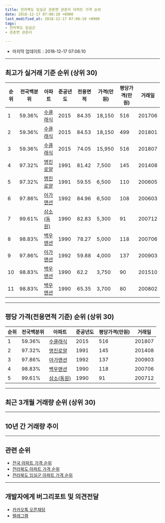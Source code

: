 ```yaml
---
title: 전라북도 임실군 관촌면 관촌리 아파트 가격 순위
date: 2018-12-17 07:08:10 +0900
last_modified_at: 2018-12-17 07:08:10 +0900
tags:
- 전라북도 임실군
- 관촌면 관촌리

---
```


* 마지막 업데이트 : 2018-12-17 07:08:10

---

## 최고가 실거래 기준 순위 (상위 30)


|순위|전국백분위|아파트|준공년도|전용면적|가격(만원)|평당가격(만원)|거래일|
|---|---|---|---|---|---|---|---|
|1|59.36%|[수클래식](https://search.naver.com/search.naver?query=%EC%A0%84%EB%9D%BC%EB%B6%81%EB%8F%84+%EC%9E%84%EC%8B%A4%EA%B5%B0+%EA%B4%80%EC%B4%8C%EB%A9%B4+%EA%B4%80%EC%B4%8C%EB%A6%AC+%EC%88%98%ED%81%B4%EB%9E%98%EC%8B%9D)|2015|84.35|18,150|516|201706|
|2|59.36%|[수클래식](https://search.naver.com/search.naver?query=%EC%A0%84%EB%9D%BC%EB%B6%81%EB%8F%84+%EC%9E%84%EC%8B%A4%EA%B5%B0+%EA%B4%80%EC%B4%8C%EB%A9%B4+%EA%B4%80%EC%B4%8C%EB%A6%AC+%EC%88%98%ED%81%B4%EB%9E%98%EC%8B%9D)|2015|84.53|18,150|499|201801|
|3|59.36%|[수클래식](https://search.naver.com/search.naver?query=%EC%A0%84%EB%9D%BC%EB%B6%81%EB%8F%84+%EC%9E%84%EC%8B%A4%EA%B5%B0+%EA%B4%80%EC%B4%8C%EB%A9%B4+%EA%B4%80%EC%B4%8C%EB%A6%AC+%EC%88%98%ED%81%B4%EB%9E%98%EC%8B%9D)|2015|74.05|15,950|516|201807|
|4|97.32%|[명진로얄](https://search.naver.com/search.naver?query=%EC%A0%84%EB%9D%BC%EB%B6%81%EB%8F%84+%EC%9E%84%EC%8B%A4%EA%B5%B0+%EA%B4%80%EC%B4%8C%EB%A9%B4+%EA%B4%80%EC%B4%8C%EB%A6%AC+%EB%AA%85%EC%A7%84%EB%A1%9C%EC%96%84)|1991|81.42|7,500|145|201408|
|5|97.32%|[명진로얄](https://search.naver.com/search.naver?query=%EC%A0%84%EB%9D%BC%EB%B6%81%EB%8F%84+%EC%9E%84%EC%8B%A4%EA%B5%B0+%EA%B4%80%EC%B4%8C%EB%A9%B4+%EA%B4%80%EC%B4%8C%EB%A6%AC+%EB%AA%85%EC%A7%84%EB%A1%9C%EC%96%84)|1991|59.55|6,500|110|200605|
|6|97.86%|[아가맨션](https://search.naver.com/search.naver?query=%EC%A0%84%EB%9D%BC%EB%B6%81%EB%8F%84+%EC%9E%84%EC%8B%A4%EA%B5%B0+%EA%B4%80%EC%B4%8C%EB%A9%B4+%EA%B4%80%EC%B4%8C%EB%A6%AC+%EC%95%84%EA%B0%80%EB%A7%A8%EC%85%98)|1992|84.96|6,500|108|200603|
|7|99.61%|[삼소(동원)](https://search.naver.com/search.naver?query=%EC%A0%84%EB%9D%BC%EB%B6%81%EB%8F%84+%EC%9E%84%EC%8B%A4%EA%B5%B0+%EA%B4%80%EC%B4%8C%EB%A9%B4+%EA%B4%80%EC%B4%8C%EB%A6%AC+%EC%82%BC%EC%86%8C%28%EB%8F%99%EC%9B%90%29)|1990|82.83|5,300|91|200712|
|8|98.83%|[백우맨션](https://search.naver.com/search.naver?query=%EC%A0%84%EB%9D%BC%EB%B6%81%EB%8F%84+%EC%9E%84%EC%8B%A4%EA%B5%B0+%EA%B4%80%EC%B4%8C%EB%A9%B4+%EA%B4%80%EC%B4%8C%EB%A6%AC+%EB%B0%B1%EC%9A%B0%EB%A7%A8%EC%85%98)|1990|78.27|5,000|118|200706|
|9|97.86%|[아가맨션](https://search.naver.com/search.naver?query=%EC%A0%84%EB%9D%BC%EB%B6%81%EB%8F%84+%EC%9E%84%EC%8B%A4%EA%B5%B0+%EA%B4%80%EC%B4%8C%EB%A9%B4+%EA%B4%80%EC%B4%8C%EB%A6%AC+%EC%95%84%EA%B0%80%EB%A7%A8%EC%85%98)|1992|59.88|4,000|137|200903|
|10|98.83%|[백우맨션](https://search.naver.com/search.naver?query=%EC%A0%84%EB%9D%BC%EB%B6%81%EB%8F%84+%EC%9E%84%EC%8B%A4%EA%B5%B0+%EA%B4%80%EC%B4%8C%EB%A9%B4+%EA%B4%80%EC%B4%8C%EB%A6%AC+%EB%B0%B1%EC%9A%B0%EB%A7%A8%EC%85%98)|1990|62.2|3,750|90|201510|
|11|98.83%|[백우맨션](https://search.naver.com/search.naver?query=%EC%A0%84%EB%9D%BC%EB%B6%81%EB%8F%84+%EC%9E%84%EC%8B%A4%EA%B5%B0+%EA%B4%80%EC%B4%8C%EB%A9%B4+%EA%B4%80%EC%B4%8C%EB%A6%AC+%EB%B0%B1%EC%9A%B0%EB%A7%A8%EC%85%98)|1990|65.35|3,700|80|200802|


---

## 평당 가격(전용면적 기준) 순위 (상위 30)


|순위|전국백분위|아파트|준공년도|평당가격(만원)|거래일|
|---|---|---|---|---|---|
|1|59.36%|[수클래식](https://search.naver.com/search.naver?query=%EC%A0%84%EB%9D%BC%EB%B6%81%EB%8F%84+%EC%9E%84%EC%8B%A4%EA%B5%B0+%EA%B4%80%EC%B4%8C%EB%A9%B4+%EA%B4%80%EC%B4%8C%EB%A6%AC+%EC%88%98%ED%81%B4%EB%9E%98%EC%8B%9D)|2015|516|201807|
|2|97.32%|[명진로얄](https://search.naver.com/search.naver?query=%EC%A0%84%EB%9D%BC%EB%B6%81%EB%8F%84+%EC%9E%84%EC%8B%A4%EA%B5%B0+%EA%B4%80%EC%B4%8C%EB%A9%B4+%EA%B4%80%EC%B4%8C%EB%A6%AC+%EB%AA%85%EC%A7%84%EB%A1%9C%EC%96%84)|1991|145|201408|
|3|97.86%|[아가맨션](https://search.naver.com/search.naver?query=%EC%A0%84%EB%9D%BC%EB%B6%81%EB%8F%84+%EC%9E%84%EC%8B%A4%EA%B5%B0+%EA%B4%80%EC%B4%8C%EB%A9%B4+%EA%B4%80%EC%B4%8C%EB%A6%AC+%EC%95%84%EA%B0%80%EB%A7%A8%EC%85%98)|1992|137|200903|
|4|98.83%|[백우맨션](https://search.naver.com/search.naver?query=%EC%A0%84%EB%9D%BC%EB%B6%81%EB%8F%84+%EC%9E%84%EC%8B%A4%EA%B5%B0+%EA%B4%80%EC%B4%8C%EB%A9%B4+%EA%B4%80%EC%B4%8C%EB%A6%AC+%EB%B0%B1%EC%9A%B0%EB%A7%A8%EC%85%98)|1990|118|200706|
|5|99.61%|[삼소(동원)](https://search.naver.com/search.naver?query=%EC%A0%84%EB%9D%BC%EB%B6%81%EB%8F%84+%EC%9E%84%EC%8B%A4%EA%B5%B0+%EA%B4%80%EC%B4%8C%EB%A9%B4+%EA%B4%80%EC%B4%8C%EB%A6%AC+%EC%82%BC%EC%86%8C%28%EB%8F%99%EC%9B%90%29)|1990|91|200712|


---

## 최근 3개월 거래량 순위 (상위 30)


<div style="width:100%;">
    <canvas id="deal_count_ranking" height="250"></canvas>
</div>


<script>
new Chart(document.getElementById("deal_count_ranking"), {
    type: 'horizontalBar',
    data: {
        labels: ['명진로얄'],
        datasets: [{
            label: '실거래 수',
            data: [1],
            borderColor: "rgba(255, 0, 128, 1)",
            backgroundColor: "rgba(255, 0, 128, 0.5)",
            fill: false,
        }]
    },
    options: {
        responsive: true,
        title: {
            display: true,
            text: '최근 3개월 거래량 순위'
        },
        tooltips: {
            mode: 'index',
            intersect: false,
            callbacks: {
                title: function(tooltipItems, data) {
                    return "실거래 수:";
                },
                label: function(tooltipItem, data) {
                    return data.labels[tooltipItem.index] + ": " + tooltipItem.xLabel;
                }
            }
        },
        hover: {
            mode: 'nearest',
            intersect: true
        },
        scales: {
            xAxes: [{
                display: true,
                scaleLabel: {
                    display: true,
                    labelString: '실거래 수'
                },
                ticks: {
                    suggestedMin: 0,
                }
            }],
            yAxes: [{
                display: true,
                ticks: {
                    autoSkip: false,
                    callback: function(value, index, values) {
                        if (value.length > 15)
                            return value.substr(0, 13) + "...";
                        else
                            return value;
                    }
                },
                scaleLabel: {
                    display: false,
                }
            }]
        }
    }
});

</script>


---

## 10년 간 거래량 추이


<div style="width:100%;">
    <canvas id="deal_progress" height="250"></canvas>
</div>

<script>
new Chart(document.getElementById("deal_progress"), {
    type: 'line',
    data: {
        labels: ['200812','200901','200902','200903','200904','200905','200906','200907','200908','200909','200910','200911','200912','201001','201002','201003','201004','201005','201006','201007','201008','201009','201010','201011','201012','201101','201102','201103','201104','201105','201106','201107','201108','201109','201110','201111','201112','201201','201202','201203','201204','201205','201206','201207','201208','201209','201210','201211','201212','201301','201302','201303','201304','201305','201306','201307','201308','201309','201310','201311','201312','201401','201402','201403','201404','201405','201406','201407','201408','201409','201410','201411','201412','201501','201502','201503','201504','201505','201506','201507','201508','201509','201510','201511','201512','201601','201602','201603','201604','201605','201606','201607','201608','201609','201610','201611','201612','201701','201702','201703','201704','201705','201706','201707','201708','201709','201710','201711','201712','201801','201802','201803','201804','201805','201806','201807','201808','201809','201810','201811','201812'],
        datasets: [{
            label: '실거래 수',
            pointRadius: 1,
            data: [1, 1, 1, 2, 1, 2, 0, 1, 0, 0, 1, 1, 1, 2, 1, 1, 0, 1, 0, 0, 0, 1, 1, 1, 1, 0, 0, 2, 0, 2, 0, 1, 1, 0, 0, 1, 2, 1, 1, 1, 4, 4, 0, 0, 1, 1, 1, 2, 2, 0, 1, 1, 1, 1, 2, 1, 1, 0, 1, 1, 0, 1, 0, 1, 0, 0, 0, 0, 2, 0, 1, 1, 1, 0, 1, 2, 0, 2, 1, 0, 0, 1, 2, 1, 2, 4, 2, 2, 0, 3, 0, 1, 1, 3, 6, 1, 1, 0, 2, 2, 4, 6, 1, 1, 1, 2, 1, 3, 1, 1, 0, 3, 0, 2, 1, 1, 0, 0, 1, 0, 0],
            borderColor: "rgba(255, 201, 14, 1)",
            backgroundColor: "rgba(255, 201, 14, 0.5)",
            fill: true,
        }]
    },
    options: {
        responsive: true,
        title: {
            display: true,
            text: '10년간 거래량 추이'
        },
        tooltips: {
            mode: 'index',
            intersect: false,
        },
        hover: {
            mode: 'nearest',
            intersect: true
        },
        scales: {
            xAxes: [{
                display: true,
                scaleLabel: {
                    display: true,
                    labelString: '년/월'
                }
            }],
            yAxes: [{
                display: true,
                ticks: {
                    suggestedMin: 0,
                },
                scaleLabel: {
                    display: true,
                    labelString: '실거래 수'
                }
            }]
        }
    }
});

</script>


---

## 관련 순위

- [전국 아파트 가격 순위](https://inasie.github.io/apt-ranking/전국)
- [전라북도 아파트 가격 순위](https://inasie.github.io/apt-ranking/전라북도)
- [전라북도 임실군 아파트 가격 순위](https://inasie.github.io/apt-ranking/전라북도-임실군)


---

## 개발자에게 버그리포트 및 의견전달

- [카카오톡 오픈채팅](https://open.kakao.com/o/gLJUAP4)
- [텔레그램](https://t.me/inasie)

